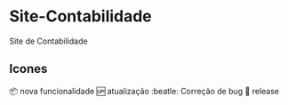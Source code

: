 # Site-Contabilidade
Site de Contabilidade

## Icones

:package: nova funcionalidade
:up: atualização
:beatle: Correção de bug
:checkered_flag: release
